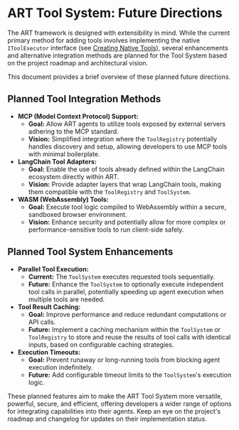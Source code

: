 # ART Tool System: Future Directions

The ART framework is designed with extensibility in mind. While the current primary method for adding tools involves implementing the native `IToolExecutor` interface (see [Creating Native Tools](./Creating_Native_Tools.md)), several enhancements and alternative integration methods are planned for the Tool System based on the project roadmap and architectural vision.

This document provides a brief overview of these planned future directions.

## Planned Tool Integration Methods

*   **MCP (Model Context Protocol) Support:**
    *   **Goal:** Allow ART agents to utilize tools exposed by external servers adhering to the MCP standard.
    *   **Vision:** Simplified integration where the `ToolRegistry` potentially handles discovery and setup, allowing developers to use MCP tools with minimal boilerplate.
*   **LangChain Tool Adapters:**
    *   **Goal:** Enable the use of tools already defined within the LangChain ecosystem directly within ART.
    *   **Vision:** Provide adapter layers that wrap LangChain tools, making them compatible with the `ToolRegistry` and `ToolSystem`.
*   **WASM (WebAssembly) Tools:**
    *   **Goal:** Execute tool logic compiled to WebAssembly within a secure, sandboxed browser environment.
    *   **Vision:** Enhance security and potentially allow for more complex or performance-sensitive tools to run client-side safely.

## Planned Tool System Enhancements

*   **Parallel Tool Execution:**
    *   **Current:** The `ToolSystem` executes requested tools sequentially.
    *   **Future:** Enhance the `ToolSystem` to optionally execute independent tool calls in parallel, potentially speeding up agent execution when multiple tools are needed.
*   **Tool Result Caching:**
    *   **Goal:** Improve performance and reduce redundant computations or API calls.
    *   **Future:** Implement a caching mechanism within the `ToolSystem` or `ToolRegistry` to store and reuse the results of tool calls with identical inputs, based on configurable caching strategies.
*   **Execution Timeouts:**
    *   **Goal:** Prevent runaway or long-running tools from blocking agent execution indefinitely.
    *   **Future:** Add configurable timeout limits to the `ToolSystem`'s execution logic.

These planned features aim to make the ART Tool System more versatile, powerful, secure, and efficient, offering developers a wider range of options for integrating capabilities into their agents. Keep an eye on the project's roadmap and changelog for updates on their implementation status.